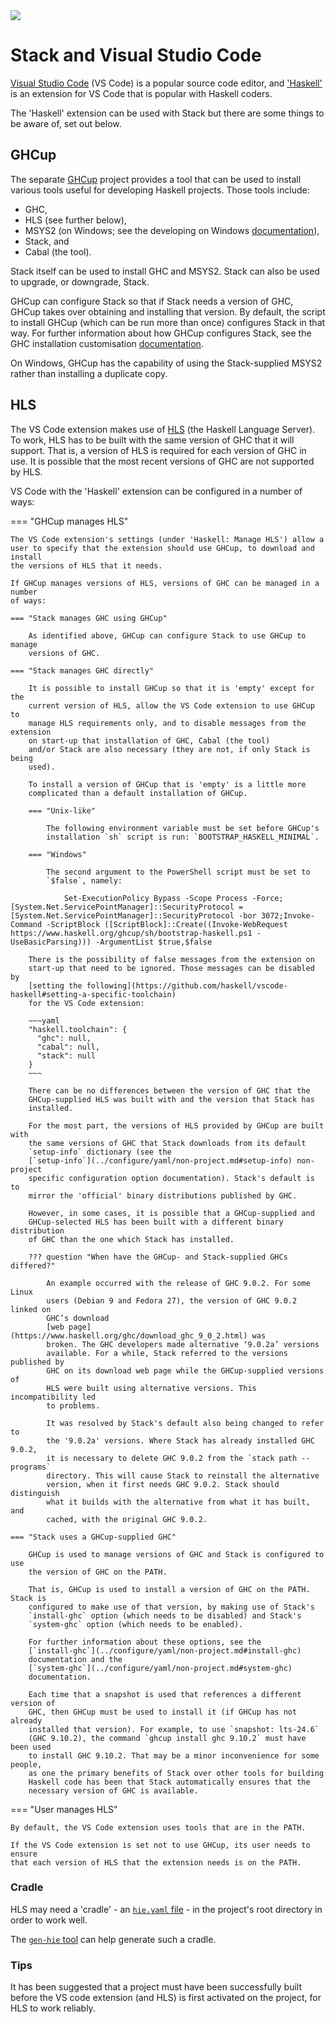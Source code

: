 <div class="hidden-warning"><a href="https://docs.haskellstack.org/"><img src="https://cdn.jsdelivr.net/gh/commercialhaskell/stack/doc/img/hidden-warning.svg"></a></div>

# Stack and Visual Studio Code

[Visual Studio Code](https://code.visualstudio.com/) (VS Code) is a popular
source code editor, and
['Haskell'](https://marketplace.visualstudio.com/items?itemName=haskell.haskell)
is an extension for VS Code that is popular with Haskell coders.

The 'Haskell' extension can be used with Stack but there are some things to be
aware of, set out below.

## GHCup

The separate [GHCup](https://www.haskell.org/ghcup/) project provides a tool
that can be used to install various tools useful for developing Haskell
projects. Those tools include:

* GHC,
* HLS (see further below),
* MSYS2 (on Windows; see the developing on Windows
  [documentation](developing_on_windows.md)),
* Stack, and
* Cabal (the tool).

Stack itself can be used to install GHC and MSYS2. Stack can also be used to
upgrade, or downgrade, Stack.

GHCup can configure Stack so that if Stack needs a version of GHC, GHCup takes
over obtaining and installing that version. By default, the script to install
GHCup (which can be run more than once) configures Stack in that way. For
further information about how GHCup configures Stack, see the GHC installation
customisation
[documentation](../configure/customisation_scripts.md#ghc-installation-customisation).

On Windows, GHCup has the capability of using the Stack-supplied MSYS2 rather
than installing a duplicate copy.

## HLS

The VS Code extension makes use of
[HLS](https://github.com/haskell/haskell-language-server) (the Haskell Language
Server). To work, HLS has to be built with the same version of GHC that it will
support. That is, a version of HLS is required for each version of GHC in use.
It is possible that the most recent versions of GHC are not supported by HLS.

VS Code with the 'Haskell' extension can be configured in a number of ways:

=== "GHCup manages HLS"

    The VS Code extension's settings (under 'Haskell: Manage HLS') allow a
    user to specify that the extension should use GHCup, to download and install
    the versions of HLS that it needs.

    If GHCup manages versions of HLS, versions of GHC can be managed in a number
    of ways:

    === "Stack manages GHC using GHCup"

        As identified above, GHCup can configure Stack to use GHCup to manage
        versions of GHC.

    === "Stack manages GHC directly"

        It is possible to install GHCup so that it is 'empty' except for the
        current version of HLS, allow the VS Code extension to use GHCup to
        manage HLS requirements only, and to disable messages from the extension
        on start-up that installation of GHC, Cabal (the tool)
        and/or Stack are also necessary (they are not, if only Stack is being
        used).

        To install a version of GHCup that is 'empty' is a little more
        complicated than a default installation of GHCup.

        === "Unix-like"

            The following environment variable must be set before GHCup's
            installation `sh` script is run: `BOOTSTRAP_HASKELL_MINIMAL`.

        === "Windows"

            The second argument to the PowerShell script must be set to
            `$false`, namely:

                Set-ExecutionPolicy Bypass -Scope Process -Force;[System.Net.ServicePointManager]::SecurityProtocol = [System.Net.ServicePointManager]::SecurityProtocol -bor 3072;Invoke-Command -ScriptBlock ([ScriptBlock]::Create((Invoke-WebRequest https://www.haskell.org/ghcup/sh/bootstrap-haskell.ps1 -UseBasicParsing))) -ArgumentList $true,$false

        There is the possibility of false messages from the extension on
        start-up that need to be ignored. Those messages can be disabled by
        [setting the following](https://github.com/haskell/vscode-haskell#setting-a-specific-toolchain)
        for the VS Code extension:

        ~~~yaml
        "haskell.toolchain": {
          "ghc": null,
          "cabal": null,
          "stack": null
        }
        ~~~

        There can be no differences between the version of GHC that the
        GHCup-supplied HLS was built with and the version that Stack has
        installed.

        For the most part, the versions of HLS provided by GHCup are built with
        the same versions of GHC that Stack downloads from its default
        `setup-info` dictionary (see the
        [`setup-info`](../configure/yaml/non-project.md#setup-info) non-project
        specific configuration option documentation). Stack's default is to
        mirror the 'official' binary distributions published by GHC.

        However, in some cases, it is possible that a GHCup-supplied and
        GHCup-selected HLS has been built with a different binary distribution
        of GHC than the one which Stack has installed.

        ??? question "When have the GHCup- and Stack-supplied GHCs differed?"

            An example occurred with the release of GHC 9.0.2. For some Linux
            users (Debian 9 and Fedora 27), the version of GHC 9.0.2 linked on
            GHC’s download
            [web page](https://www.haskell.org/ghc/download_ghc_9_0_2.html) was
            broken. The GHC developers made alternative ‘9.0.2a’ versions
            available. For a while, Stack referred to the versions published by
            GHC on its download web page while the GHCup-supplied versions of
            HLS were built using alternative versions. This incompatibility led
            to problems.

            It was resolved by Stack's default also being changed to refer to
            the '9.0.2a' versions. Where Stack has already installed GHC 9.0.2,
            it is necessary to delete GHC 9.0.2 from the `stack path --programs`
            directory. This will cause Stack to reinstall the alternative
            version, when it first needs GHC 9.0.2. Stack should distinguish
            what it builds with the alternative from what it has built, and
            cached, with the original GHC 9.0.2.

    === "Stack uses a GHCup-supplied GHC"

        GHCup is used to manage versions of GHC and Stack is configured to use
        the version of GHC on the PATH.

        That is, GHCup is used to install a version of GHC on the PATH. Stack is
        configured to make use of that version, by making use of Stack's
        `install-ghc` option (which needs to be disabled) and Stack's
        `system-ghc` option (which needs to be enabled).

        For further information about these options, see the
        [`install-ghc`](../configure/yaml/non-project.md#install-ghc)
        documentation and the
        [`system-ghc`](../configure/yaml/non-project.md#system-ghc)
        documentation.

        Each time that a snapshot is used that references a different version of
        GHC, then GHCup must be used to install it (if GHCup has not already
        installed that version). For example, to use `snapshot: lts-24.6`
        (GHC 9.10.2), the command `ghcup install ghc 9.10.2` must have been used
        to install GHC 9.10.2. That may be a minor inconvenience for some people,
        as one the primary benefits of Stack over other tools for building
        Haskell code has been that Stack automatically ensures that the
        necessary version of GHC is available.

=== "User manages HLS"

    By default, the VS Code extension uses tools that are in the PATH.

    If the VS Code extension is set not to use GHCup, its user needs to ensure
    that each version of HLS that the extension needs is on the PATH.

### Cradle

HLS may need a 'cradle' - an
[`hie.yaml` file](https://hackage.haskell.org/package/hie-bios#stack) - in the
project's root directory in order to work well.

The [`gen-hie` tool](https://hackage.haskell.org/package/implicit-hie) can help
generate such a cradle.

### Tips

It has been suggested that a project must have been successfully built before
the VS code extension (and HLS) is first activated on the project, for HLS to
work reliably.
